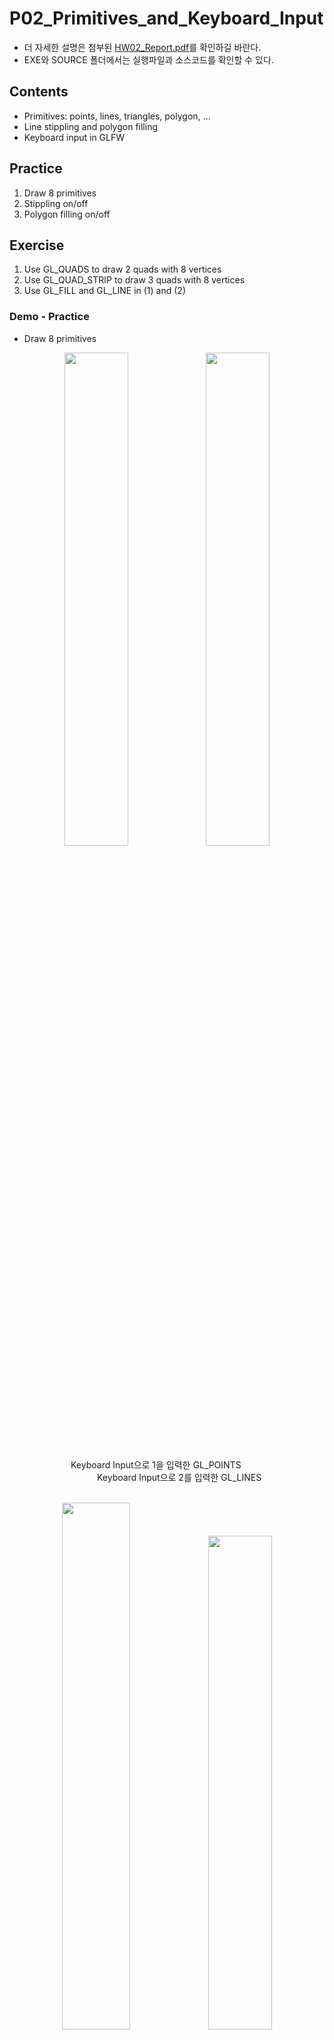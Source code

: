 # P02_Primitives_and_Keyboard_Input
- 더 자세한 설명은 첨부된 [HW02_Report.pdf](./HW02_Report.pdf)를 확인하길 바란다. 
- EXE와 SOURCE 폴더에서는 실행파일과 소스코드를 확인할 수 있다.
## Contents
- Primitives: points, lines, triangles, polygon, …
- Line stippling and polygon filling
- Keyboard input in GLFW
## Practice
1. Draw 8 primitives
2. Stippling on/off
3. Polygon filling on/off
## Exercise
1. Use GL_QUADS to draw 2 quads with 8 vertices
2. Use GL_QUAD_STRIP to draw 3 quads with 8 vertices
3. Use GL_FILL and GL_LINE in (1) and (2)

### Demo - Practice
- Draw 8 primitives
<p align="center"><img width='45%' src="../img/P02_1.png"/><img width='45%' src="../img/P02_2.png"/></p>
　　　　　　　Keyboard Input으로 1을 입력한 GL_POINTS 　　　　　　　　　　Keyboard Input으로 2를 입력한 GL_LINES
<br><br>
<p align="center"><img width='46.5%' src="../img/P02_4.png"/><img width='45%' src="../img/P02_6.png"/></p>
　　　　　　　Keyboard Input으로 3을 입력한 GL_LINE_STRIP 　　　　　　　　Keyboard Input으로 4를 입력한 GL_LINE_LOOP
<br><br>
<p align="center"><img width='46%' src="../img/P02_8.png"/><img width='45%' src="../img/P02_11.png"/></p>
　　　　　　　Keyboard Input으로 5을 입력한 GL_TRIANGLES　　　　　　　　　Keyboard Input으로 6를 입력한 GL_TRIANGLES_STRIP
<br><br>
<p align="center"><img width='45%' src="../img/P02_14.png"/><img width='45.6%' src="../img/P02_17.png"/></p>
　　　　　　　Keyboard Input으로 7을 입력한 GL_TRIANGLES_FAN　　　　　　　Keyboard Input으로 8를 입력한 GL_POLYGON
<br><br>

- Stippling on/off
<p align="center"><img width='45%' src="../img/P02_3.png"/><img width='47.5%' src="../img/P02_5.png"/></p>
　　　　　　　　　　　GL_LINES (stippling on) 　　　　　　　　　　　　　　　　　GL_LINE_STRIP (stippling on)
<br><br>
<p align="center"><img width='47.4%' src="../img/P02_7.png"/><img width='45%' src="../img/P02_9.png"/></p>
　　　　　　　　　　　GL_LINE_LOOP (stippling on) 　　　　　　　　　　　　　　　GL_TRIANGLES (stippling on)
<br><br>
<p align="center"><img width='47%' src="../img/P02_12.png"/><img width='45%' src="../img/P02_15.png"/></p>
　　　　　　　　　　　GL_TRIANGLES_STRIP (stippling on) 　　　　　　　　　　　　GL_TRIANGLES_FAN (stippling on)
<br><br>
<p align="center"><img width='60%' src="../img/P02_18.png"/></p>
　　　　　　　　　　　　　　　　　　　　　　　　　　GL_POLYGON (stippling on)
<br><br>
이전 Draw 8 primitives에서는 모든 primitives를 stippling off하여 그렸고, 위 Stippling on/off에서는 모든 primitives를 stippling on하여 그렸다.
그리고 GL_POINTS는 stippling을 on/off 하여도 같은 결과이므로 생략하였다.  
<br><br>

- Polygon filling on/off
<p align="center"><img width='45%' src="../img/P02_10.png"/><img width='46.8%' src="../img/P02_13.png"/></p>
　　　　　　　　　　　GL_TRIANGLES (filling on) 　　　　　　　　　　　　　　　　GL_TRIANGLES_STRIP (filling on)
<br><br>
<p align="center"><img width='45%' src="../img/P02_16.png"/><img width='47.6%' src="../img/P02_19.png"/></p>
　　　　　　　　　　　GL_TRIANGLES_FAN (filling on) 　　　　　　　　　　　　　　GL_POLYGON (filling on)
<br><br>

### Demo - Exercise
- Use GL_QUADS to draw 2 quads with 8 vertices
<p align="center"><img width='80%' src="../img/P02_20.png"/></p>
　　　　　　　　　　　　　　　GL_QUADS를 사용하여 8개의 vertices로 그린 2개의 사각형 (GL_LINE state)
<br><br>

- Use GL_QUAD_STRIP to draw 3 quads with 8 vertices
<p align="center"><img width='80%' src="../img/P02_22.png"/></p>
　　　　　　　　　　　　　　GL_QUAD_STRIP를 사용하여 8개의 vertices로 그린 2개의 사각형 (GL_LINE state)
<br><br>

- Use GL_FILL and GL_LINE in (1) and (2)
<p align="center"><img width='80%' src="../img/P02_21.png"/></p>
　　　　　　　　　　　　　　　GL_QUADS를 사용하여 8개의 vertices로 그린 2개의 사각형 (GL_FILL state)
<br><br>
<p align="center"><img width='80%' src="../img/P02_23.png"/></p>
　　　　　　　　　　　　　　GL_QUAD_STRIP를 사용하여 8개의 vertices로 그린 2개의 사각형 (GL_FILL state)
<br><br><br>

위와 같은 과정을 통해서 GL_QUADS를 쓰는 것보다 GL_QUAD_STRIP을 쓰는 것이 똑같은 8개의 vertices를 사용하더라도 더 많은 사각형을 만들어냄을 알 수 있었다. 
<p align="center"><img width='80%' src="../img/P02_24.png"/></p>  
※ 여기서 주의할 점은 아래 나온 그림과 같이 GL_QUADS는 CCW를 따르기 때문에 회전하도록 vertex를 부여하면 되지만 GL_QUAD_STRIP의 경우에는 zigzag 패턴으로 vertex를 부여해야 함으로 같은 순서로 vertex를 주어서는 똑같은 그림을 얻을 수 없다.  

출처 : https://www.3dgep.com/wp-content/uploads/2011/02/OpenGL-Primitives.png
